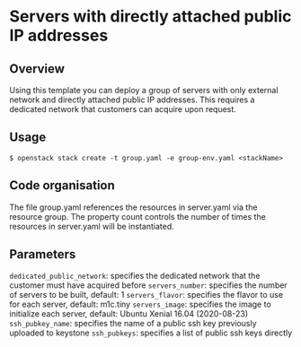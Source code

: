 # Servers with directly attached public IP addresses

## Overview

Using this template you can deploy a group of servers with only external network and directly attached public IP addresses. This requires a dedicated network that customers can acquire upon request.

## Usage

```$ openstack stack create -t group.yaml -e group-env.yaml <stackName>```

## Code organisation

The file group.yaml references the resources in server.yaml via the resource group. The property count controls the number of times the resources in server.yaml will be instantiated.

## Parameters

  `dedicated_public_network`: specifies the dedicated network that the customer must have acquired before
  `servers_number`: specifies the number of servers to be built, default: 1
  `servers_flavor`: specifies the flavor to use for each server, default: m1c.tiny
  `servers_image`: specifies the image to initialize each server, default: Ubuntu Xenial 16.04 (2020-08-23)
  `ssh_pubkey_name`: specifies the name of a public ssh key previously uploaded to keystone
  `ssh_pubkeys`: specifies a list of public ssh keys directly

